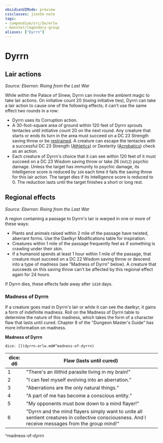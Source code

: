 ```yaml
---
obsidianUIMode: preview
cssclasses: json5e-note
tags:
- compendium/src/5e/erlw
- monster/legendary-group
aliases: ["Dyrrn"]
---
```

# Dyrrn

## Lair actions
_Source: Eberron: Rising from the Last War_

While within the Palace of Sinew, Dyrrn can invoke the ambient magic to take lair actions. On initiative count 20 (losing initiative ties), Dyrrn can take a lair action to cause one of the following effects; it can't use the same effect two rounds in a row:

- Dyrrn uses its Corruption action.  
- A 30-foot-square area of ground within 120 feet of Dyrrn sprouts tentacles until initiative count 20 on the next round. Any creature that starts or ends its turn in the area must succeed on a DC 23 Strength saving throw or be [restrained](/Systems/5e/rules/conditions.md#restrained). A creature can escape the tentacles with a successful DC 23 Strength ([Athletics](/Systems/5e/rules/skills.md#Athletics)) or Dexterity ([Acrobatics](/Systems/5e/rules/skills.md#Acrobatics)) check as an action.  
- Each creature of Dyrrn's choice that it can see within 120 feet of it must succeed on a DC 23 Wisdom saving throw or take 26 (`4d12`) psychic damage. Unless the target has immunity to psychic damage, its Intelligence score is reduced by `1d4` each time it fails the saving throw for this lair action. The target dies if its Intelligence score is reduced to 0. The reduction lasts until the target finishes a short or long rest.  

## Regional effects
_Source: Eberron: Rising from the Last War_

A region containing a passage to Dyrrn's lair is warped in one or more of these ways:

- Plants and animals raised within 2 mile of the passage have twisted, aberrant forms. Use the Daelkyr Modifications table for inspiration.  
- Creatures within 1 mile of the passage frequently feel as if something is crawling under their skin.  
- If a humanoid spends at least 1 hour within 1 mile of the passage, that creature must succeed on a DC 22 Wisdom saving throw or descend into a type of madness (see "Madness of Dyrrn" below). A creature that succeeds on this saving throw can't be affected by this regional effect again for 24 hours.  

If Dyrrn dies, these effects fade away after `1d10` days.

### Madness of Dyrrn

If a creature goes mad in Dyrrn's lair or while it can see the daelkyr, it gains a form of indefinite madness. Roll on the Madness of Dyrrn table to determine the nature of this madness, which takes the form of a character flaw that lasts until cured. Chapter 8 of the "Dungeon Master's Guide" has more information on madness.

**Madness of Dyrrn**

`dice: [](dyrrn-erlw.md#^madness-of-dyrrn)`

| dice: d6 | Flaw (lasts until cured) |
|----------|--------------------------|
| 1 | "There's an illithid parasite living in my brain!" |
| 2 | "I can feel myself evolving into an aberration." |
| 3 | "Aberrations are the only natural things." |
| 4 | "A part of me has become a conscious entity." |
| 5 | "My opponents must bow down to a mind flayer!" |
| 6 | "Dyrrn and the mind flayers simply want to unite all sentient creatures in collective consciousness. And I receive messages from the group mind!" |
^madness-of-dyrrn